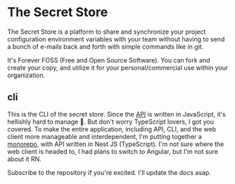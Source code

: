 # The Secret Store

The Secret Store is a platform to share and synchronize your project configuration environment variables with your team without having to send a bunch of e-mails back and forth with simple commands like in git.

It's Forever FOSS (Free and Open Source Software). You can fork and create your copy, and utilize it for your personal/commercial use within your organization.

## cli

This is the CLI of the secret store. Since the [API](https://github.com/the-secret-store/api) is written in JavaScript, it's hellishly hard to manage 🙂. But don't worry TypeScript lovers, I got you covered. To make the entire application, including API, CLI, and the web client more manageable and interdependent, I'm putting together a [monorepo](https://github.com/the-secret-store/monorepo), with API written in Nest JS (TypeScript). I'm not sure where the web client is headed to, I had plans to switch to Angular, but I'm not sure about it RN.

Subscribe to the repository if you're excited. I'll update the docs asap.
